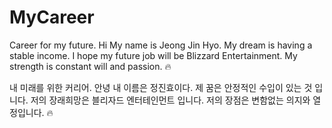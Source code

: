 # MyCareer
Career for my future.
Hi My name is Jeong Jin Hyo.
My dream is having a stable income.
I hope my future job will be Blizzard Entertainment.
My strength is constant will and passion. :fire:

내 미래를 위한 커리어.
안녕 내 이름은 정진효이다.
제 꿈은 안정적인 수입이 있는 것 입니다.
저의 장래희망은 블리자드 엔터테인먼트 입니다.
저의 장점은 변함없는 의지와 열정입니다. :fire:
